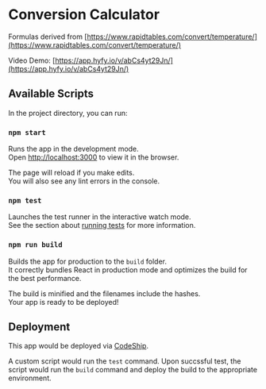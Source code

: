 # Conversion Calculator
Formulas derived from [https://www.rapidtables.com/convert/temperature/](https://www.rapidtables.com/convert/temperature/)

Video Demo: [https://app.hyfy.io/v/abCs4yt29Jn/](https://app.hyfy.io/v/abCs4yt29Jn/)

## Available Scripts

In the project directory, you can run:

### `npm start`

Runs the app in the development mode.<br>
Open [http://localhost:3000](http://localhost:3000) to view it in the browser.

The page will reload if you make edits.<br>
You will also see any lint errors in the console.

### `npm test`

Launches the test runner in the interactive watch mode.<br>
See the section about [running tests](https://facebook.github.io/create-react-app/docs/running-tests) for more information.

### `npm run build`

Builds the app for production to the `build` folder.<br>
It correctly bundles React in production mode and optimizes the build for the best performance.

The build is minified and the filenames include the hashes.<br>
Your app is ready to be deployed!

## Deployment

This app would be deployed via [CodeShip](https://codeship.com/).

A custom script would run the `test` command.  Upon succssful test, the script would run the `build` command and deploy the build to the appropriate environment.
